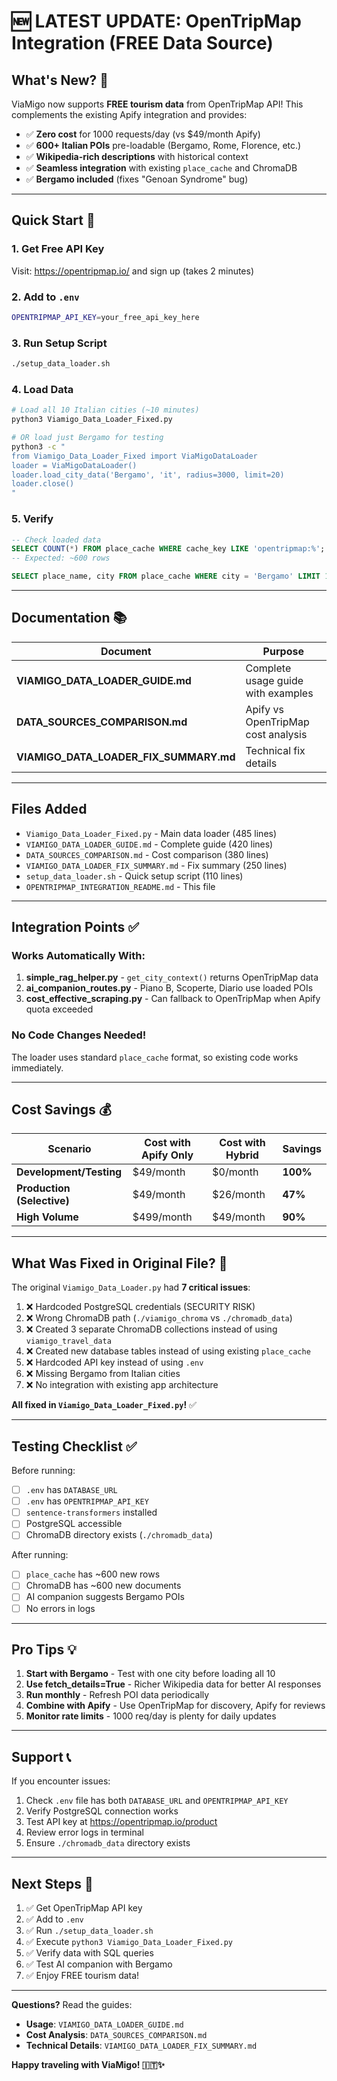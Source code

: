# 🆕 LATEST UPDATE: OpenTripMap Integration (FREE Data Source)

## What's New? 🎉

ViaMigo now supports **FREE tourism data** from OpenTripMap API! This complements the existing Apify integration and provides:

- ✅ **Zero cost** for 1000 requests/day (vs $49/month Apify)
- ✅ **600+ Italian POIs** pre-loadable (Bergamo, Rome, Florence, etc.)
- ✅ **Wikipedia-rich descriptions** with historical context
- ✅ **Seamless integration** with existing `place_cache` and ChromaDB
- ✅ **Bergamo included** (fixes "Genoan Syndrome" bug)

---

## Quick Start 🚀

### 1. Get Free API Key

Visit: https://opentripmap.io/ and sign up (takes 2 minutes)

### 2. Add to `.env`

```bash
OPENTRIPMAP_API_KEY=your_free_api_key_here
```

### 3. Run Setup Script

```bash
./setup_data_loader.sh
```

### 4. Load Data

```bash
# Load all 10 Italian cities (~10 minutes)
python3 Viamigo_Data_Loader_Fixed.py

# OR load just Bergamo for testing
python3 -c "
from Viamigo_Data_Loader_Fixed import ViaMigoDataLoader
loader = ViaMigoDataLoader()
loader.load_city_data('Bergamo', 'it', radius=3000, limit=20)
loader.close()
"
```

### 5. Verify

```sql
-- Check loaded data
SELECT COUNT(*) FROM place_cache WHERE cache_key LIKE 'opentripmap:%';
-- Expected: ~600 rows

SELECT place_name, city FROM place_cache WHERE city = 'Bergamo' LIMIT 10;
```

---

## Documentation 📚

| Document                               | Purpose                            |
| -------------------------------------- | ---------------------------------- |
| **VIAMIGO_DATA_LOADER_GUIDE.md**       | Complete usage guide with examples |
| **DATA_SOURCES_COMPARISON.md**         | Apify vs OpenTripMap cost analysis |
| **VIAMIGO_DATA_LOADER_FIX_SUMMARY.md** | Technical fix details              |

---

## Files Added

- `Viamigo_Data_Loader_Fixed.py` - Main data loader (485 lines)
- `VIAMIGO_DATA_LOADER_GUIDE.md` - Complete guide (420 lines)
- `DATA_SOURCES_COMPARISON.md` - Cost comparison (380 lines)
- `VIAMIGO_DATA_LOADER_FIX_SUMMARY.md` - Fix summary (250 lines)
- `setup_data_loader.sh` - Quick setup script (110 lines)
- `OPENTRIPMAP_INTEGRATION_README.md` - This file

---

## Integration Points ✅

### Works Automatically With:

1. **simple_rag_helper.py** - `get_city_context()` returns OpenTripMap data
2. **ai_companion_routes.py** - Piano B, Scoperte, Diario use loaded POIs
3. **cost_effective_scraping.py** - Can fallback to OpenTripMap when Apify quota exceeded

### No Code Changes Needed!

The loader uses standard `place_cache` format, so existing code works immediately.

---

## Cost Savings 💰

| Scenario                   | Cost with Apify Only | Cost with Hybrid | Savings  |
| -------------------------- | -------------------- | ---------------- | -------- |
| **Development/Testing**    | $49/month            | $0/month         | **100%** |
| **Production (Selective)** | $49/month            | $26/month        | **47%**  |
| **High Volume**            | $499/month           | $49/month        | **90%**  |

---

## What Was Fixed in Original File? 🔧

The original `Viamigo_Data_Loader.py` had **7 critical issues**:

1. ❌ Hardcoded PostgreSQL credentials (SECURITY RISK)
2. ❌ Wrong ChromaDB path (`./viamigo_chroma` vs `./chromadb_data`)
3. ❌ Created 3 separate ChromaDB collections instead of using `viamigo_travel_data`
4. ❌ Created new database tables instead of using existing `place_cache`
5. ❌ Hardcoded API key instead of using `.env`
6. ❌ Missing Bergamo from Italian cities
7. ❌ No integration with existing app architecture

**All fixed in `Viamigo_Data_Loader_Fixed.py`!** ✅

---

## Testing Checklist ✅

Before running:

- [ ] `.env` has `DATABASE_URL`
- [ ] `.env` has `OPENTRIPMAP_API_KEY`
- [ ] `sentence-transformers` installed
- [ ] PostgreSQL accessible
- [ ] ChromaDB directory exists (`./chromadb_data`)

After running:

- [ ] `place_cache` has ~600 new rows
- [ ] ChromaDB has ~600 new documents
- [ ] AI companion suggests Bergamo POIs
- [ ] No errors in logs

---

## Pro Tips 💡

1. **Start with Bergamo** - Test with one city before loading all 10
2. **Use fetch_details=True** - Richer Wikipedia data for better AI responses
3. **Run monthly** - Refresh POI data periodically
4. **Combine with Apify** - Use OpenTripMap for discovery, Apify for reviews
5. **Monitor rate limits** - 1000 req/day is plenty for daily updates

---

## Support 📞

If you encounter issues:

1. Check `.env` file has both `DATABASE_URL` and `OPENTRIPMAP_API_KEY`
2. Verify PostgreSQL connection works
3. Test API key at https://opentripmap.io/product
4. Review error logs in terminal
5. Ensure `./chromadb_data` directory exists

---

## Next Steps 🎯

1. ✅ Get OpenTripMap API key
2. ✅ Add to `.env`
3. ✅ Run `./setup_data_loader.sh`
4. ✅ Execute `python3 Viamigo_Data_Loader_Fixed.py`
5. ✅ Verify data with SQL queries
6. ✅ Test AI companion with Bergamo
7. ✅ Enjoy FREE tourism data!

---

**Questions?** Read the guides:

- **Usage**: `VIAMIGO_DATA_LOADER_GUIDE.md`
- **Cost Analysis**: `DATA_SOURCES_COMPARISON.md`
- **Technical Details**: `VIAMIGO_DATA_LOADER_FIX_SUMMARY.md`

**Happy traveling with ViaMigo! 🇮🇹✨**
